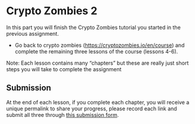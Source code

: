 # Crypto Zombies 2

In this part you will finish the Crypto Zombies tutorial you started in the previous assignment.

- Go back to crypto zombies (https://cryptozombies.io/en/course) and complete the remaining three lessons of the course (lessons 4-6). 

Note: Each lesson contains many “chapters” but these are really just short steps you will take to complete the assignment

## Submission
At the end of each lesson, if you complete each chapter, you will receive a unique permalink to share your progress, please record each link and submit all three through [this submission form](https://forms.gle/JB7rYCQ9fWMt6g4a8).


